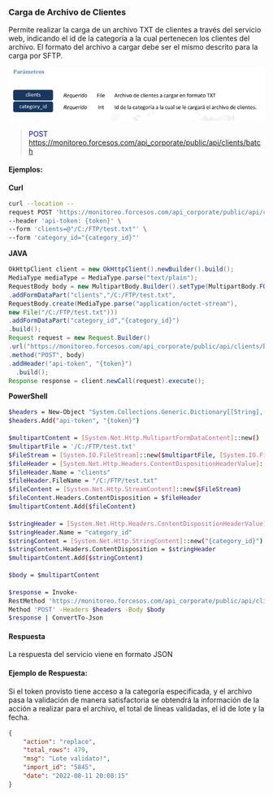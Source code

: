 ### Carga de Archivo de Clientes

Permite realizar la carga de un archivo TXT de clientes a través del servicio web, indicando el id de la 
categoría a la cual pertenecen los clientes del archivo. El formato del archivo a cargar debe ser el mismo 
descrito para la carga por SFTP.

![tabla](../assets/CargaArchivoClientes.png)

> <span style="color:blue">POST</span> https://monitoreo.forcesos.com/api_corporate/public/api/clients/batch

#### Ejemplos:
__Curl__
```bash
curl --location --
request POST 'https://monitoreo.forcesos.com/api_corporate/public/api/clients/batch' \ 
--header 'api-token: {token}' \ 
--form 'clients=@"/C:/FTP/test.txt"' \ 
--form 'category_id="{category_id}"' 
```

__JAVA__
```java
OkHttpClient client = new OkHttpClient().newBuilder().build(); 
MediaType mediaType = MediaType.parse("text/plain"); 
RequestBody body = new MultipartBody.Builder().setType(MultipartBody.FORM) 
.addFormDataPart("clients","/C:/FTP/test.txt", 
RequestBody.create(MediaType.parse("application/octet-stream"), 
new File("/C:/FTP/test.txt"))) 
.addFormDataPart("category_id","{category_id}") 
.build(); 
Request request = new Request.Builder() 
.url("https://monitoreo.forcesos.com/api_corporate/public/api/clients/batch") 
.method("POST", body) 
.addHeader("api-token", "{token}")
  .build(); 
Response response = client.newCall(request).execute();
```

__PowerShell__
```bash
$headers = New-Object "System.Collections.Generic.Dictionary[[String],[String]]" 
$headers.Add("api-token", "{token}") 
 
$multipartContent = [System.Net.Http.MultipartFormDataContent]::new() 
$multipartFile = '/C:/FTP/test.txt' 
$FileStream = [System.IO.FileStream]::new($multipartFile, [System.IO.FileMode]::Open) 
$fileHeader = [System.Net.Http.Headers.ContentDispositionHeaderValue]::new("form-data") 
$fileHeader.Name = "clients" 
$fileHeader.FileName = "/C:/FTP/test.txt" 
$fileContent = [System.Net.Http.StreamContent]::new($FileStream) 
$fileContent.Headers.ContentDisposition = $fileHeader 
$multipartContent.Add($fileContent) 
 
$stringHeader = [System.Net.Http.Headers.ContentDispositionHeaderValue]::new("form-data") 
$stringHeader.Name = "category_id" 
$stringContent = [System.Net.Http.StringContent]::new("{category_id}") 
$stringContent.Headers.ContentDisposition = $stringHeader 
$multipartContent.Add($stringContent) 
 
$body = $multipartContent 
 
$response = Invoke-
RestMethod 'https://monitoreo.forcesos.com/api_corporate/public/api/clients/batch' 
Method 'POST' -Headers $headers -Body $body 
$response | ConvertTo-Json 
```

#### Respuesta

La respuesta del servicio viene en formato JSON 

#### Ejemplo de Respuesta:

Si el token provisto tiene acceso a la categoría especificada, y el archivo pasa la validación de manera 
satisfactoria se obtendrá la información de la acción a realizar para el archivo, el total de líneas 
validadas, el id de lote y la fecha. 

```json
{ 
    "action": "replace", 
    "total_rows": 479, 
    "msg": "Lote validato!", 
    "import_id": "5845", 
    "date": "2022-08-11 20:08:15" 
}
```
